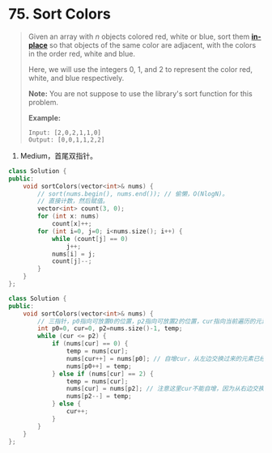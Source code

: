 # 75. Sort Colors

> Given an array with *n* objects colored red, white or blue, sort them **[in-place](https://en.wikipedia.org/wiki/In-place_algorithm)** so that objects of the same color are adjacent, with the colors in the order red, white and blue.
>
> Here, we will use the integers 0, 1, and 2 to represent the color red, white, and blue respectively.
>
> **Note:** You are not suppose to use the library's sort function for this problem.
>
> **Example:**
>
> ```
> Input: [2,0,2,1,1,0]
> Output: [0,0,1,1,2,2]
> ```

1. Medium，首尾双指针。

```cpp
class Solution {
public:
    void sortColors(vector<int>& nums) {
        // sort(nums.begin(), nums.end()); // 偷懒，O(NlogN)。
        // 直接计数，然后赋值。
        vector<int> count(3, 0);
        for (int x: nums)
            count[x]++;
        for (int i=0, j=0; i<nums.size(); i++) {
            while (count[j] == 0)
                j++;
            nums[i] = j;
            count[j]--;
        }
    }
};
```

```cpp
class Solution {
public:
    void sortColors(vector<int>& nums) {
		// 三指针，p0指向可放置0的位置，p2指向可放置2的位置，cur指向当前遍历的元素。
        int p0=0, cur=0, p2=nums.size()-1, temp;
        while (cur <= p2) {
            if (nums[cur] == 0) {
                temp = nums[cur];
                nums[cur++] = nums[p0]; // 自增cur，从左边交换过来的元素已经被扫描过了，必然是1。
                nums[p0++] = temp;
            } else if (nums[cur] == 2) {
                temp = nums[cur];
                nums[cur] = nums[p2]; // 注意这里cur不能自增，因为从右边交换过来的元素还没被扫描过，可能也是2或0。
                nums[p2--] = temp;
            } else {
                cur++;
            }
        }
    }
};
```

